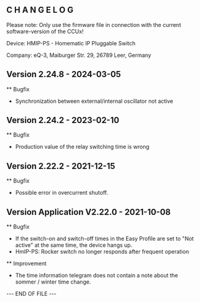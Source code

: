 C H A N G E L O G
-----------------

Please note: Only use the firmware file in connection with the current software-version of the CCUx!

Device:      HMIP-PS - Homematic IP Pluggable Switch

Company:     eQ-3, Maiburger Str. 29, 26789 Leer, Germany



Version 2.24.8 - 2024-03-05
--------------------------------------------------------------

** Bugfix
   * Synchronization between external/internal oscillator not active



Version 2.24.2 - 2023-02-10
--------------------------------------------------------------

** Bugfix
   * Production value of the relay switching time is wrong



Version 2.22.2 - 2021-12-15
--------------------------------------------------------------

** Bugfix
   * Possible error in overcurrent shutoff.



Version Application V2.22.0 - 2021-10-08
--------------------------------------------------------------

** Bugfix
   * If the switch-on and switch-off times in the Easy Profile are set to "Not active" at the same time, the device hangs up.
   * HmIP-PS: Rocker switch no longer responds after frequent operation

** Improvement
   * The time information telegram does not contain a note about the sommer / winter time change.



--- END OF FILE ---
